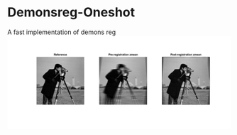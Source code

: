# Demonsreg-Oneshot
A fast implementation of demons reg
![Demo](https://github.com/xzhang03/Demonsreg-Oneshot/blob/master/Demo/Demo.png)

